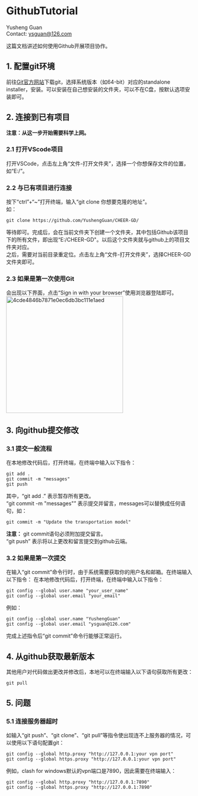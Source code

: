# GithubTutorial
Yusheng Guan  
Contact: ysguan@126.com  

这篇文档讲述如何使用Github开展项目协作。

## 1. 配置git环境
前往[Git官方网站](https://git-scm.com/)下载git，选择系统版本（如64-bit）对应的standalone installer，安装。可以安装在自己想安装的文件夹，可以不在C盘，按默认选项安装即可。

## 2. 连接到已有项目
**注意：从这一步开始需要科学上网。**  
### 2.1 打开VScode项目
打开VSCode，点击左上角“文件-打开文件夹”，选择一个你想保存文件的位置，如“E:/”。  
### 2.2 与已有项目进行连接
按下“ctrl”+“~”打开终端，输入“git clone 你想要克隆的地址”。  
如：
```terminal
git clone https://github.com/YushengGuan/CHEER-GD/
```
等待即可。完成后，会在当前文件夹下创建一个文件夹，其中包括Github该项目下的所有文件，即出现“E:/CHEER-GD"。以后这个文件夹就与github上的项目文件夹对应。  
之后，需要对当前目录重定位。点击左上角“文件-打开文件夹”，选择CHEER-GD文件夹即可。  
### 2.3 如果是第一次使用Git
会出现以下界面，点击“Sign in with your browser”使用浏览器登陆即可。  
<img width="315" alt="4cde4846b7871e0ec6db3bc111e1aed" src="https://github.com/user-attachments/assets/a69e0830-0955-4f79-8e03-4bcc6c61d9bc" />

## 3. 向github提交修改
### 3.1 提交一般流程
在本地修改代码后，打开终端，在终端中输入以下指令：
```terminal
git add .
git commit -m "messages"
git push
```
其中，“git add .” 表示暂存所有更改。  
“git commit -m "messages"” 表示提交并留言，messages可以替换成任何语句，如：  
```terminal
git commit -m "Update the transportation model"
```
**注意：** git commit语句必须附加提交留言。  
“git push” 表示将以上更改和留言提交到github云端。

### 3.2 如果是第一次提交
在输入“git commit”命令行时，由于系统需要获取你的用户名和邮箱。在终端输入以下指令：
在本地修改代码后，打开终端，在终端中输入以下指令：
```terminal
git config --global user.name "your_user_name"
git config --global user.email "your_email"
```
例如：
```terminal
git config --global user.name "YushengGuan"
git config --global user.email "ysguan@126.com"
```
完成上述指令后“git commit”命令行能够正常运行。

## 4. 从github获取最新版本
其他用户对代码做出更改并修改后，本地可以在终端输入以下语句获取所有更改：
```terminal
git pull
```

## 5. 问题
### 5.1 连接服务器超时
如输入“git push”、“git clone”、“git pull”等指令使出现连不上服务器的情况，可以使用以下语句配置git：
```terminal
git config --global http.proxy "http://127.0.0.1:your vpn port"
git config --global https.proxy "http://127.0.0.1:your vpn port"
```
例如，clash for windows默认的vpn端口是7890，因此需要在终端输入：
```terminal
git config --global http.proxy "http://127.0.0.1:7890"
git config --global https.proxy "http://127.0.0.1:7890"
```

